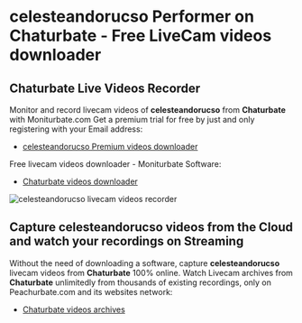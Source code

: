 # celesteandorucso Performer on Chaturbate - Free LiveCam videos downloader

## Chaturbate Live Videos Recorder

Monitor and record livecam videos of **celesteandorucso** from **Chaturbate** with Moniturbate.com
Get a premium trial for free by just and only registering with your Email address:
* [celesteandorucso Premium videos downloader](https://moniturbate.com/request-demo-licence-key.html)

Free livecam videos downloader - Moniturbate Software:
* [Chaturbate videos downloader](https://moniturbate.com/moniturbate-download-software.html)

![celesteandorucso livecam videos recorder](https://peachurnet.com/templates/moniturbate-software.png)


## Capture celesteandorucso videos from the Cloud and watch your recordings on Streaming

Without the need of downloading a software, capture **celesteandorucso** livecam videos from **Chaturbate** 100% online.
Watch Livecam archives from **Chaturbate** unlimitedly from thousands of existing recordings, only on Peachurbate.com and its websites network:
* [Chaturbate videos archives](https://peachurnet.com/)